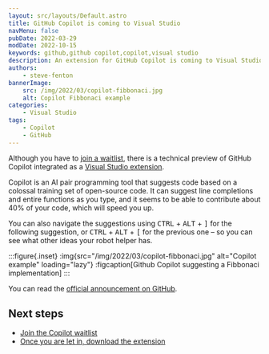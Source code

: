 ```yaml
---
layout: src/layouts/Default.astro
title: GitHub Copilot is coming to Visual Studio
navMenu: false
pubDate: 2022-03-29
modDate: 2022-10-15
keywords: github,github copilot,copilot,visual studio
description: An extension for GitHub Copilot is coming to Visual Studio. Find out how to join the waitlist.
authors:
    - steve-fenton
bannerImage:
    src: /img/2022/03/copilot-fibbonaci.jpg
    alt: Copilot Fibbonaci example
categories:
    - Visual Studio
tags:
    - Copilot
    - GitHub
---
```


Although you have to [join a waitlist](https://copilot.github.com/), there is a technical preview of GitHub Copilot integrated as a [Visual Studio extension](https://marketplace.visualstudio.com/items?itemName=GitHub.copilotvs).

Copilot is an AI pair programming tool that suggests code based on a colossal training set of open-source code. It can suggest line completions and entire functions as you type, and it seems to be able to contribute about 40% of your code, which will speed you up.

You can also navigate the suggestions using <kbd>CTRL</kbd> + <kbd>ALT</kbd> + <kbd>\]</kbd> for the following suggestion, or <kbd>CTRL</kbd> + <kbd>ALT</kbd> + <kbd>\[</kbd> for the previous one – so you can see what other ideas your robot helper has.

:::figure{.inset}
:img{src="/img/2022/03/copilot-fibbonaci.jpg" alt="Copilot example" loading="lazy"}
:figcaption[Github Copilot suggesting a Fibbonaci implementation]
:::

You can read the [official announcement on GitHub](https://github.blog/2022-03-29-github-copilot-now-available-for-visual-studio-2022/).

## Next steps

- [Join the Copilot waitlist](https://copilot.github.com/)
- [Once you are let in, download the extension](https://marketplace.visualstudio.com/items?itemName=GitHub.copilotvs)